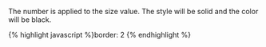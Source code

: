 <p class="b30" markdown="1">
The number is applied to the size value. The style will be solid and the color will be black.
</p>
{% highlight javascript %}border: 2
{% endhighlight %}